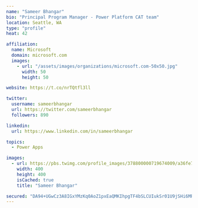 ```yaml
---
name: "Sameer Bhangar"
bio: "Principal Program Manager - Power Platform CAT team"
location: Seattle, WA
type: "profile"
heat: 42

affiliation:
  name: Microsoft
  domain: microsoft.com
  images:
    - url: "/assets/images/organizations/microsoft.com-50x50.jpg"
      width: 50
      height: 50

website: https://t.co/nrTQtfl3ll

twitter:
  username: sameerbhangar
  url: https://twitter.com/sameerbhangar
  followers: 890

linkedin:
  url: https://www.linkedin.com/in/sameerbhangar

topics:
  - Power Apps

images:
  - url: https://pbs.twimg.com/profile_images/378800000719674009/a36fe7ddfab1778b76e5793772e43798_400x400.jpeg
    width: 400
    height: 400
    isCached: true
    title: "Sameer Bhangar"

secured: "DA94+UGwCz3A8IGxYMzKq0AoZ1pxEaQMKIhpgTF4bSLCUIukSr01U9jSHi6MR0/QSliT4Nzg0WN01KPPfIRfX+fCFDJS2PShWwE1Xi4nr+6MGs+klVgu7ElokShwH1BeyXYEYZC8XaUJmJjdWyBkD7mVNmzICoQr4sD7CbczaVqoTtLipBS9NbLUozMvu/3GbH9klClXAMGKQpD6sHLu/Ay2m48IJ+KlbCfYCbHsFVbNVRAPvTph9jNL57o2XxcDwnV0uB1gSnBegZ8zWU0hEKaXyzXpdi6xTEW2Pm9oYCON6fM+Xc28QWwiKoa/8AOVAxYqKHFiDrAgrPYVkJuEYBwAUoBeRmgDZRo9c8WSOgTEmLxA0geFD6um1rXSRHcjOaaUoGAHprwbPaCyrsHNCg==;D+GbDSu6f1A2L8sgc7rkRw=="
---
```


